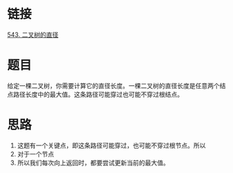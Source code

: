 # 链接
[543. 二叉树的直径](https://leetcode.cn/problems/diameter-of-binary-tree/)
# 题目
给定一棵二叉树，你需要计算它的直径长度。一棵二叉树的直径长度是任意两个结点路径长度中的最大值。这条路径可能穿过也可能不穿过根结点。

# 思路
1. 这题有一个关键点，即这条路径可能穿过，也可能不穿过根节点。所以
2. 对于一个节点
3. 所以我们每次向上返回时，都要尝试更新当前的最大值。